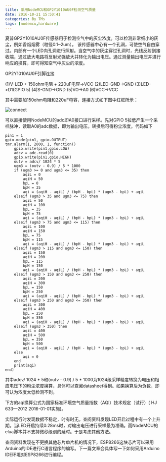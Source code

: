 ```yaml
---
title: 采用NodeMCU和GP2Y1010AU0F检测空气质量
date: 2016-10-21 15:50:41
categories: By TMs
tags: [nodemcu,hardware]
---
```

夏普GP2Y1010AU0F传感器用于检测空气中的灰尘浓度。可以检测非常细小的灰尘，例如香烟烟雾（粒径0.1~2um）。
该传感器中心有一个孔洞，可使空气自由穿过。内部有一个LED向孔洞进行照射。当空气中的灰尘穿过孔洞时，光线反射到接收端，通过放大电路将反射光强放大并转化为输出电压。通过测量输出电压并进行响应的换算，即可得知空气中灰尘的浓度。

GP2Y1010AU0F引脚连接

(1)V-LED + 150ohm电阻 + 220uF电容->VCC
(2)LED-GND->GND
(3)LED->D1(GPIO 5)
(4)S-GND->GND
(5)VO->A0
(6)VCC->VCC

其中需要加150ohm电阻和220uF电容，连接方式如下图中红框所示：

![connect](https://dn-tms.qbox.me/nodemcu/connect.png)

可以直接使用NodeMCU的adc即A0接口进行采样。先对GPIO 5拉低产生一个采样脉冲，读取A0的adc数据，即为输出电压。转换后可得粉尘浓度。代码如下

	pin1 = 1
	gpio.mode(pin1, gpio.OUTPUT) 
	tmr.alarm(1, 2000, 1, function()
	    gpio.write(pin1,gpio.LOW)
	    adcv = adc.read(0)
	    gpio.write(pin1,gpio.HIGH)
	    outv = adcv/ 1024 * 5
	    ugm3 = (outv - 0.9) / 5 * 1000
	    if (ugm3 >= 0 and ugm3 <= 35) then
		    aqiL = 0
		    aqiH = 50
		    bpL = 0
		    bpH = 35
    		aqi = (aqiH - aqiL) / (bpH - bpL) * (ugm3 - bpL) + aqiL
   		elseif (ugm3 > 35 and ugm3 <= 75) then
		    aqiL = 50
		    aqiH = 100
		    bpL = 35
		    bpH = 75
    		aqi = (aqiH - aqiL) / (bpH - bpL) * (ugm3 - bpL) + aqiL
   		elseif (ugm3 > 75 and ugm3 <= 115) then
		    aqiL = 100
		    aqiH = 150
		    bpL = 75
		    bpH = 115
		    aqi = (aqiH - aqiL) / (bpH - bpL) * (ugm3 - bpL) + aqiL
   		elseif (ugm3 > 115 and ugm3 <= 150) then
		    aqiL = 150
		    aqiH = 200
		    bpL = 115
		    bpH = 150
		    aqi = (aqiH - aqiL) / (bpH - bpL) * (ugm3 - bpL) + aqiL
   		elseif (ugm3 > 150 and ugm3 <= 250) then
		    aqiL = 200
		    aqiH = 300
		    bpL = 150
		    bpH = 250
		    aqi = (aqiH - aqiL) / (bpH - bpL) * (ugm3 - bpL) + aqiL
   		elseif (ugm3 > 250 and ugm3 <= 350) then
		    aqiL = 300
		    aqiH = 400
		    bpL = 250
		    bpH = 350
		    aqi = (aqiH - aqiL) / (bpH - bpL) * (ugm3 - bpL) + aqiL
   		elseif (ugm3 > 350) then
		    aqiL = 400
		    aqiH = 500
		    bpL = 350
		    bpH = 500
		    aqi = (aqiH - aqiL) / (bpH - bpL) * (ugm3 - bpL) + aqiL
    	else
    		aqi = 0
    	end
    	print(aqi)
	end)

其中adcv/ 1024 * 5和(outv - 0.9) / 5 * 1000为1024级采样精度转换为电压和相应电压下的粉尘浓度换算，具体可以查阅datasheet得到。如果换算后为负数，即可认为浓度太低检测不到。

下方的aqi换算公式为国家标准环境空气质量指数（AQI）技术规定（试行）( HJ 633—2012 2016-01-01实施)。

实际运行时发现数据不稳定，时有时无。查阅资料发现LED开启过程中有一个上升期。当LED开启持续0.28ms时，对输出电压进行采样最为准确。而NodeMCU的elua脚本并不支持微秒级别的延时。于是考虑其他方法。

查阅资料发现在不更换其他芯片单片机的情况下，ESP8266这块芯片可以采用Arduino的IDE进行C语言程序的编写。下一篇文章会具体写一下如何采用Arduino IDE环境对ESP8266进行编程。